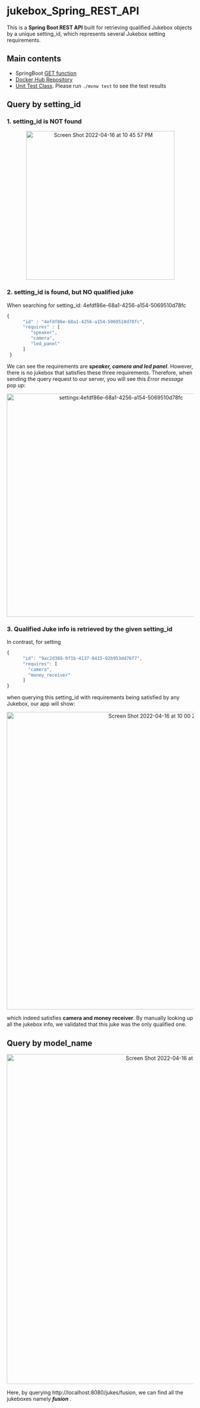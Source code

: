 # jukebox_Spring_REST_API
This is a **Spring Boot REST API** built for retrieving qualified Jukebox objects by a unique setting_id, which represents several Jukebox setting requirements.
## Main contents 
- SpringBoot [GET function](src/main/java/anthonyma/springbootjukerestapi/JukeController.java)
- [Docker Hub Repository](https://hub.docker.com/r/anthonyma0706/springboot-juke-rest-api/tags)
- [Unit Test Class](src/test/java/anthonyma/springbootjukerestapi/SpringbootJukeRestApiApplicationTests.java). Please run ``` ./mvnw test ``` to see the test results

## Query by setting_id 
### 1. setting_id is NOT found
<p align="center" width="70%">
<img width="400" alt="Screen Shot 2022-04-16 at 10 45 57 PM" src="https://user-images.githubusercontent.com/57332047/163698054-9254eb22-2fed-4d0c-b8dc-d74b73b295b0.png">
</p>

### 2. setting_id is found, but NO qualified juke 

When searching for setting_id: 4efdf86e-68a1-4256-a154-5069510d78fc
```js
{
      "id" : "4efdf86e-68a1-4256-a154-5069510d78fc",
      "requires" : [
         "speaker",
         "camera",
         "led_panel"
      ]
 }
```
We can see the requirements are _**speaker, camera and led panel**_. However, there is no jukebox that satisfies these three requirements.
Therefore, when sending the query request to our server, you will see this _Error message_ pop up:

<p align="center" width="70%">
    <img width="600" alt="settings:4efdf86e-68a1-4256-a154-5069510d78fc" src="https://user-images.githubusercontent.com/57332047/163697084-899db5f1-2abc-4783-8222-822325b108c3.png">
</p>

### 3. Qualified Juke info is retrieved by the given setting_id  

In contrast, for setting
```js
{
      "id": "9ac2d388-0f1b-4137-8415-02b953dd76f7",
      "requires": [
        "camera",
        "money_receiver"
      ]
}
```
when querying this setting_id with requirements being satisfied by any Jukebox, our app will show: 
<p align="center" width="70%">
      <img width="800" alt="Screen Shot 2022-04-16 at 10 00 23 PM" src="https://user-images.githubusercontent.com/57332047/163697061-7e224f31-c1fb-4d1a-8bb4-7d916ec9a12a.png">
</p>

which indeed satisfies **camera and money receiver**. By manually looking up all the jukebox info, we validated that this juke was the only qualified one.


## Query by model_name 
<p align="center" width="70%">
<img width="887" alt="Screen Shot 2022-04-16 at 10 18 10 PM" src="https://user-images.githubusercontent.com/57332047/163697427-9a866a18-a168-40fc-b663-1999c4f95d03.png">
 </p>
 
 Here, by querying http://localhost:8080/jukes/fusion, we can find all the jukeboxes namely _**fusion**_ .
 
 

